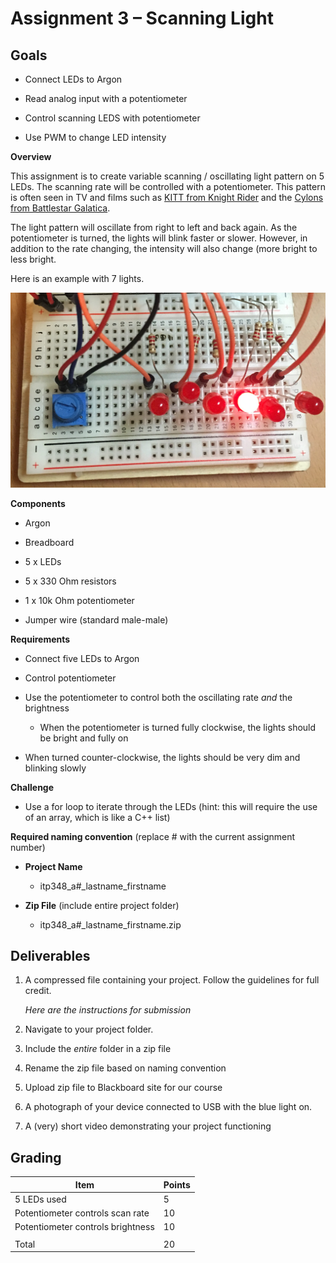 Assignment 3 – Scanning Light
=============================

Goals
-----

-   Connect LEDs to Argon

-   Read analog input with a potentiometer

-   Control scanning LEDS with potentiometer

-   Use PWM to change LED intensity

**Overview**

This assignment is to create variable scanning / oscillating light pattern on 5
LEDs. The scanning rate will be controlled with a potentiometer. This pattern is
often seen in TV and films such as [KITT from Knight
Rider](https://www.youtube.com/watch?v=WxE2xWZNfOc) and the [Cylons from
Battlestar Galatica](https://youtu.be/-z-HQBfnwiA?t=5).

The light pattern will oscillate from right to left and back again. As the
potentiometer is turned, the lights will blink faster or slower. However, in
addition to the rate changing, the intensity will also change (more bright to
less bright.

Here is an example with 7 lights.

![](media/24cca9ef54a3cdbd348cf9e02bf651c9.png)

**Components**

-   Argon

-   Breadboard

-   5 x LEDs

-   5 x 330 Ohm resistors

-   1 x 10k Ohm potentiometer

-   Jumper wire (standard male-male)

**Requirements**

-   Connect five LEDs to Argon

-   Control potentiometer

-   Use the potentiometer to control both the oscillating rate *and* the
    brightness

    -   When the potentiometer is turned fully clockwise, the lights should be
        bright and fully on

-   When turned counter-clockwise, the lights should be very dim and blinking
    slowly

**Challenge**

-   Use a for loop to iterate through the LEDs (hint: this will require the use
    of an array, which is like a C++ list)

**Required naming convention** (replace \# with the current assignment number)

-   **Project Name**

    -   itp348_a\#_lastname_firstname

-   **Zip File** (include entire project folder)

    -   itp348_a\#_lastname_firstname.zip

Deliverables
------------

1.  A compressed file containing your project. Follow the guidelines for full
    credit.

    *Here are the instructions for submission*

2.  Navigate to your project folder.

3.  Include the *entire* folder in a zip file

4.  Rename the zip file based on naming convention

5.  Upload zip file to Blackboard site for our course

6.  A photograph of your device connected to USB with the blue light on.

7.  A (very) short video demonstrating your project functioning

Grading
-------

| Item                              | Points |
|-----------------------------------|--------|
| 5 LEDs used                       | 5      |
| Potentiometer controls scan rate  | 10     |
| Potentiometer controls brightness | 10     |
|                                   |        |
| Total                             | 20     |
